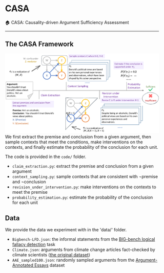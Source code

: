 # CASA
🏠 CASA: Causality-driven Argument Sufficiency Assessment

---

## The CASA Framework
![framework](images/framework.png#pic_center)
We first extract the premise and conclusion from a given argument, then sample contexts that meet the conditions, make interventions on the contexts, and finally estimate the probability of the conclusion for each unit.

The code is provided in the `code/` folder. 
 - `claim_extraction.py`: extract the premise and conclusion from a given argument
 - `context_sampling.py`: sample contexts that are consistent with ¬premise and ¬conclusion
 - `revision_under_intervention.py`: make interventions on the contexts to meet the premise
 - `probability_estimation.py`: estimate the probability of the conclusion for each unit

## Data
We provide the data we experiment with in the 'data/' folder.
 - `Bigbench-LFD.json`: the informal statements from the [BIG-bench logical fallacy detection](https://github.com/google/BIG-bench/tree/main/bigbench/benchmark_tasks/logical_fallacy_detection) task
 - `Climate.json`: arguments from climate change articles fact-checked by climate scientists ([the original dataset](https://github.com/Tariq60/fallacy-detection/tree/master/data/climate))
 - `AAE_sampled100.json`: randomly sampled arguments from the [Argument-Annotated Essays](https://tudatalib.ulb.tu-darmstadt.de/handle/tudatalib/2422) dataset